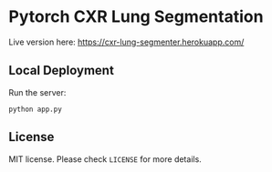 # Pytorch CXR Lung Segmentation

Live version here: https://cxr-lung-segmenter.herokuapp.com/

## Local Deployment

Run the server:

    python app.py


## License

MIT license. Please check `LICENSE` for more details.
